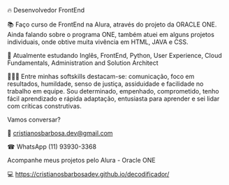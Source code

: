  🔥 Desenvolvedor FrontEnd 

 📚 Faço curso de FrontEnd na Alura, através do projeto da ORACLE ONE. Ainda falando sobre o programa ONE, também atuei em alguns projetos individuais, onde obtive muita vivência em HTML, JAVA e CSS.

 🧠 Atualmente estudando Inglês, FrontEnd, Python, User Experience, Cloud Fundamentals, Administration and Solution Architect
  
 👩🏾‍🎓 Entre minhas softskills destacam-se: comunicação, foco em resultados, humildade, senso de justiça, assiduidade e facilidade no trabalho em equipe. 
 Sou determinado, empenhado, comprometido, tenho fácil aprendizado e rápida adaptação, entusiasta para aprender e sei lidar com críticas construtivas.
 
 Vamos conversar?
 
 📧 cristianosbarbosa.dev@gmail.com
 
 ☎ WhatsApp (11) 93930-3368
 
 Acompanhe meus projetos pelo Alura - Oracle ONE
 
 💻 https://cristianosbarbosadev.github.io/decodificador/  
